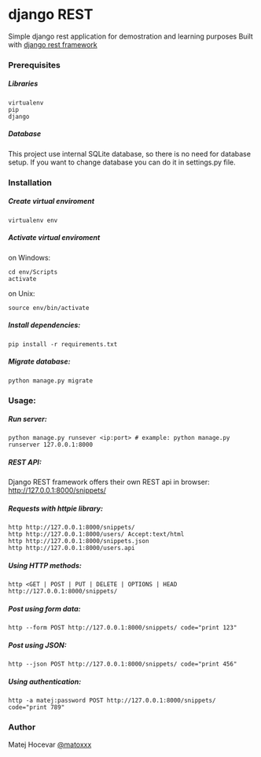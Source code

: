 # django REST
Simple django rest application for demostration and learning purposes
Built with [django rest framework](http://www.django-rest-framework.org/)

### Prerequisites

##### Libraries
	virtualenv
	pip
	django

##### Database
This project use internal SQLite database, so there is no need for database setup. If you want to change database you can do it in settings.py file.

### Installation

##### Create virtual enviroment
	virtualenv env

##### Activate virtual enviroment
on Windows:

	cd env/Scripts
	activate

on Unix:

	source env/bin/activate

##### Install dependencies:
	pip install -r requirements.txt

##### Migrate database:
	python manage.py migrate

### Usage:

##### Run server:
	python manage.py runsever <ip:port>	# example: python manage.py runserver 127.0.0.1:8000

##### REST API:
Django REST framework offers their own REST api in browser:
	http://127.0.0.1:8000/snippets/

##### Requests with httpie library:
	http http://127.0.0.1:8000/snippets/
	http http://127.0.0.1:8000/users/ Accept:text/html
	http http://127.0.0.1:8000/snippets.json
	http http://127.0.0.1:8000/users.api

##### Using HTTP methods:
	http <GET | POST | PUT | DELETE | OPTIONS | HEAD	http://127.0.0.1:8000/snippets/

##### Post using form data:

	http --form POST http://127.0.0.1:8000/snippets/ code="print 123"

##### Post using JSON:
	http --json POST http://127.0.0.1:8000/snippets/ code="print 456"

##### Using authentication:
	http -a matej:password POST http://127.0.0.1:8000/snippets/ code="print 789"


### Author
Matej Hocevar [@matoxxx](https://github.com/matoxxx)

